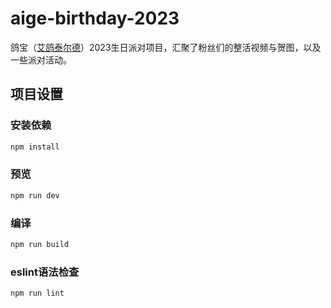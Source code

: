 # aige-birthday-2023

鸽宝（[艾鸽泰尔德](https://live.bilibili.com/1184275)）2023生日派对项目，汇聚了粉丝们的整活视频与贺图，以及一些派对活动。

## 项目设置

### 安装依赖

```sh
npm install
```

### 预览

```sh
npm run dev
```

### 编译

```sh
npm run build
```

### eslint语法检查

```sh
npm run lint
```
